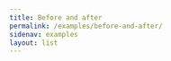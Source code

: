 ```yaml
---
title: Before and after
permalink: /examples/before-and-after/
sidenav: examples
layout: list
---
```

